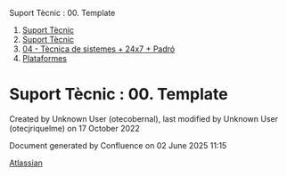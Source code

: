 Suport Tècnic : 00. Template  

1.  [Suport Tècnic](index.html)
2.  [Suport Tècnic](13893782.html)
3.  [04 - Tècnica de sistemes + 24x7 + Padró](26313202.html)
4.  [Plataformes](Plataformes_41520520.html)

Suport Tècnic : 00. Template
============================

Created by Unknown User (otecobernal), last modified by Unknown User (otecjriquelme) on 17 October 2022

Document generated by Confluence on 02 June 2025 11:15

[Atlassian](http://www.atlassian.com/)